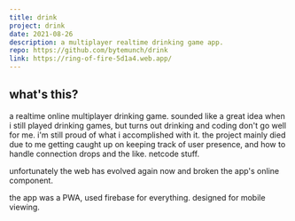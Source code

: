```yaml
---
title: drink
project: drink
date: 2021-08-26
description: a multiplayer realtime drinking game app.
repo: https://github.com/bytemunch/drink
link: https://ring-of-fire-5d1a4.web.app/
---
```


## what's this?

a realtime online multiplayer drinking game. sounded like a great idea when i still played drinking games, but turns out drinking and coding don't go well for me. i'm still proud of what i accomplished with it. the project mainly died due to me getting caught up on keeping track of user presence, and how to handle connection drops and the like. netcode stuff.

unfortunately the web has evolved again now and broken the app's online component.

the app was a PWA, used firebase for everything. designed for mobile viewing.